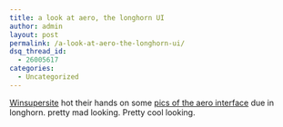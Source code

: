 ```yaml
---
title: a look at aero, the longhorn UI
author: admin
layout: post
permalink: /a-look-at-aero-the-longhorn-ui/
dsq_thread_id:
  - 26005617
categories:
  - Uncategorized
---
```

[Winsupersite][1] hot their hands on some [pics of the aero interface][2] due in longhorn. pretty mad looking. Pretty cool looking.

 [1]: http://www.winsupersite.com
 [2]: http://www.winsupersite.com/showcase/longhorn_preview_2003.asp#aero